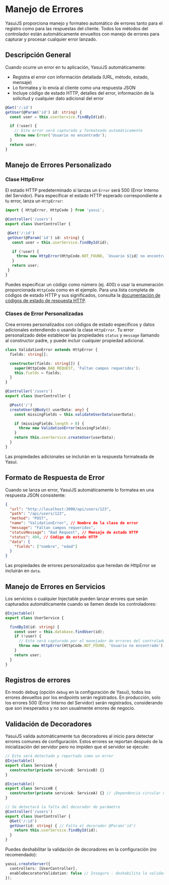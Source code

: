 # Manejo de Errores

YasuiJS proporciona manejo y formateo automático de errores tanto para el registro como para las respuestas del cliente. Todos los métodos del controlador están automáticamente envueltos con manejo de errores para capturar y procesar cualquier error lanzado.

## Descripción General

Cuando ocurre un error en tu aplicación, YasuiJS automáticamente:
- Registra el error con información detallada (URL, método, estado, mensaje)
- Lo formatea y lo envía al cliente como una respuesta JSON
- Incluye código de estado HTTP, detalles del error, información de la solicitud y cualquier dato adicional del error

```typescript
@Get('/:id')
getUser(@Param('id') id: string) {
  const user = this.userService.findById(id);

  if (!user) {
    // Este error será capturado y formateado automáticamente
    throw new Error('Usuario no encontrado');
  }
  return user;
}
```

## Manejo de Errores Personalizado

### Clase HttpError

El estado HTTP predeterminado si lanzas un `Error` será 500 (Error Interno del Servidor). Para especificar el estado HTTP esperado correspondiente a tu error, lanza un `HttpError`:

```typescript
import { HttpError, HttpCode } from 'yasui';

@Controller('/users')
export class UserController {

 @Get('/:id')
 getUser(@Param('id') id: string) {
   const user = this.userService.findById(id);

   if (!user) {
     throw new HttpError(HttpCode.NOT_FOUND, `Usuario ${id} no encontrado`);
   }
   return user;
 }
}
```

Puedes especificar un código como número (ej. 400) o usar la enumeración proporcionada `HttpCode` como en el ejemplo. Para una lista completa de códigos de estado HTTP y sus significados, consulta la [documentación de códigos de estado de respuesta HTTP](https://developer.mozilla.org/en-US/docs/Web/HTTP/Status).

### Clases de Error Personalizadas

Crea errores personalizados con códigos de estado específicos y datos adicionales extendiendo o usando la clase `HttpError`. Tu error personalizado debe establecer las propiedades `status` y `message` llamando al constructor padre, y puede incluir cualquier propiedad adicional.

```typescript
class ValidationError extends HttpError {
  fields: string[];

  constructor(fields: string[]) {
    super(HttpCode.BAD_REQUEST, 'Faltan campos requeridos');
    this.fields = fields;
  }
}

@Controller('/users')
export class UserController {

  @Post('/')
  createUser(@Body() userData: any) {
    const missingFields = this.validateUserData(userData);

    if (missingFields.length > 0) {
      throw new ValidationError(missingFields);
    }
    return this.userService.createUser(userData);
  }
}
```
Las propiedades adicionales se incluirán en la respuesta formateada de Yasui.

## Formato de Respuesta de Error

Cuando se lanza un error, YasuiJS automáticamente lo formatea en una respuesta JSON consistente:

```json
{
  "url": "http://localhost:3000/api/users/123",
  "path": "/api/users/123",
  "method": "POST",
  "name": "ValidationError", // Nombre de la clase de error
  "message": "Faltan campos requeridos",
  "statusMessage": "Bad Request", // Mensaje de estado HTTP
  "status": 404, // Código de estado HTTP
  "data": {
    "fields": ["nombre", "edad"]
  }
}
```

Las propiedades de errores personalizados que heredan de HttpError se incluirán en `data`.

## Manejo de Errores en Servicios

Los servicios o cualquier Injectable pueden lanzar errores que serán capturados automáticamente cuando se llamen desde los controladores:

```typescript
@Injectable()
export class UserService {

  findById(id: string) {
    const user = this.database.findUser(id);
    if (!user) {
      // Esto será capturado por el manejador de errores del controlador
      throw new HttpError(HttpCode.NOT_FOUND, 'Usuario no encontrado');
    }
    return user;
  }
}
```

## Registros de errores

En modo debug (opción `debug` en la configuración de Yasui), todos los errores devueltos por los endpoints serán registrados. En producción, solo los errores 500 (Error Interno del Servidor) serán registrados, considerando que son inesperados y no son usualmente errores de negocio.

## Validación de Decoradores

YasuiJS valida automáticamente tus decoradores al inicio para detectar errores comunes de configuración. Estos errores se reportan después de la inicialización del servidor pero no impiden que el servidor se ejecute:

```typescript
// Esto será detectado y reportado como un error
@Injectable()
export class ServiceA {
  constructor(private serviceB: ServiceB) {}
}

@Injectable()
export class ServiceB {
  constructor(private serviceA: ServiceA) {} // ¡Dependencia circular detectada!
}

// Se detectará la falta del decorador de parámetro
@Controller('/users')
export class UserController {
  @Get('/:id')
  getUser(id: string) { // Falta el decorador @Param('id')
    return this.userService.findById(id);
  }
}
```

Puedes deshabilitar la validación de decoradores en la configuración (no recomendado):

```typescript
yasui.createServer({
  controllers: [UserController],
  enableDecoratorValidation: false // Inseguro - deshabilita la validación
});
```
